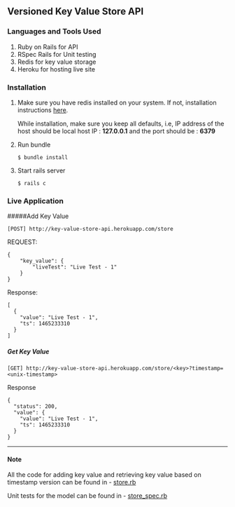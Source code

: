 ## Versioned Key Value Store API

### Languages and Tools Used
1. Ruby on Rails for API
2. RSpec Rails for Unit testing
2. Redis for key value storage
3. Heroku for hosting live site

### Installation

1. Make sure you have redis installed on your system. If not, installation instructions [here](http://redis.io/topics/quickstart). 

   While installation, make sure you keep all defaults, i.e, IP address of the host should be local host IP : **127.0.0.1** and the port should be : **6379**
   
2. Run bundle


	```
	$ bundle install

	```  
3. Start rails server
 
 
 	```
 	$ rails c
 	```
 	
### Live Application

#####Add Key Value

```
[POST] http://key-value-store-api.herokuapp.com/store
```

REQUEST:

```
{
    "key_value": {
        "liveTest": "Live Test - 1"
    }
}
```

Response:

```
[
  {
    "value": "Live Test - 1",
    "ts": 1465233310
  }
]
```

##### Get Key Value

```
[GET] http://key-value-store-api.herokuapp.com/store/<key>?timestamp=<unix-timestamp>
```

Response

```
{
  "status": 200,
  "value": {
    "value": "Live Test - 1",
    "ts": 1465233310
  }
}
```

- - -

#### Note
All the code for adding key value and retrieving key value based on timestamp version can be found in - [store.rb](https://github.com/taher435/key-value-store/blob/master/app/models/store.rb)

Unit tests for the model can be found in - [store_spec.rb](https://github.com/taher435/key-value-store/blob/master/spec/store_spec.rb)
